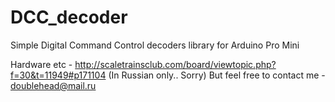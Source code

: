 # DCC_decoder

Simple Digital Command Control decoders library for Arduino Pro Mini

Hardware etc - http://scaletrainsclub.com/board/viewtopic.php?f=30&t=11949#p171104 (In Russian only.. Sorry)
But feel free to contact me - doublehead@mail.ru
